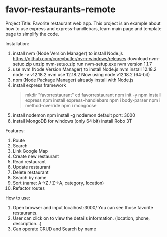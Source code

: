 # favor-restaurants-remote
Project Title:
  Favorite restaurant web app.
  This project is an example about how to use express and express-handlebars,
  learn main page and template page to simplify the code.
  
Installation:
  1. install nvm (Node Version Manager) to install Node.js
     https://github.com/coreybutler/nvm-windows/releases
     download nvm-setuo.zip
     unzip nvm-setuo.zip
     run nvm-setup.exe
     nvm version 1.1.7
  2. use nvm (Node Version Manager) to install Node.js
     nvm install 12.18.2
     node -v
       v12.18.2
     nvm use 12.18.2
       Now using node v12.18.2 (64-bit)
  3. npm (Node Package Manager) already install with Node.js
  4. install express framework
     > mkdir "favorrestaurant"
     > cd favorrestaurant
     > npm init -y
     > npm install express
	 > npm install express-handlebars
	 > npm i body-parser
	 > npm i method-override
	 > npm i mongoose
  5. install nodemon
     npm install -g nodemon
     default port: 3000
  6. install MongoDB for windows (only 64 bit)
     install Robo 3T 
     
Features:
  1. Route
  2. Search
  3. Link Google Map
  4. Create new restaurant
  5. Read restaurant
  6. Update restaurant
  7. Delete restaurant
  8. Search by name
  9. Sort (name: A->Z / Z->A, category, location)
  10. Refactor routes
  
How to use:
  1. Open browser and input localhost:3000/
     You can see those favorite restaurants.
  2. User can click on to view the details information. (location, phone, description...)
  3. Can operate CRUD and Search by name
     